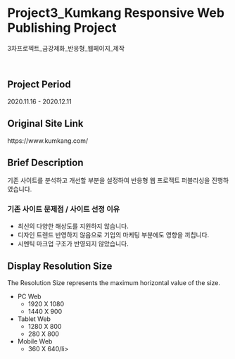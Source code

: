 <h1>Project3_Kumkang Responsive Web Publishing Project</h1>
<p>3차프로젝트_금강제화_반응형_웹페이지_제작</p><br>

<h2>Project Period</h2>
<p>2020.11.16 - 2020.12.11</p>
<h2>Original Site Link</h2>
https://www.kumkang.com/

<h2>Brief Description</h2>
<p>기존 사이트를 분석하고 개선할 부분을 설정하여 반응형 웹 프로젝트 퍼블리싱을 진행하였습니다.</p>
<h3>기존 사이트 문제점 / 사이트 선정 이유</h3>
<ul>
  <li>최신의 다양한 해상도를 지원하지 않습니다.</li>
  <li>디자인 트렌드 반영하지 않음으로 기업의 마케팅 부분에도 영향을 끼칩니다.</li>
  <li>시멘틱 마크업 구조가 반영되지 않았습니다.</li>
</ul>

<h2>Display Resolution Size</h2>
<p>The Resolution Size represents the maximum horizontal value of the size.</p>
<ul>
  <li>PC Web
    <ul>
      <li>1920 X 1080</li>
      <li>1440 X 900</li>
    </ul>
  </li>
  <li>Tablet Web
    <ul>
      <li>1280 X 800</li>
      <li>280 X 800</li>
    </ul>
  </li>
  <li>
    Mobile Web
    <ul>
      <li>360 X 640/li>
    </ul>
  </li>
</ul>

